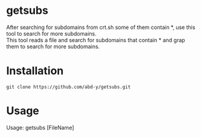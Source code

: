 # getsubs
After searching for subdomains from crt.sh some of them contain *, use this tool to search for more subdomains.
<br> This tool reads a file and search for subdomains that contain * and grap them to search for more subdomains.

# Installation
```
git clone https://github.com/abd-y/getsubs.git
```
# Usage
Usage: getsubs [FileName]
